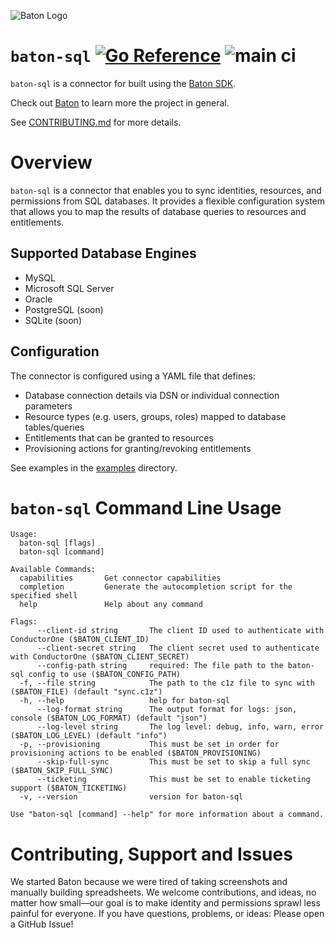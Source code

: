 ![Baton Logo](./docs/images/baton-logo.png)

# `baton-sql` [![Go Reference](https://pkg.go.dev/badge/github.com/conductorone/baton-sql.svg)](https://pkg.go.dev/github.com/conductorone/baton-sql) ![main ci](https://github.com/conductorone/baton-sql/actions/workflows/main.yaml/badge.svg)

`baton-sql` is a connector for built using the [Baton SDK](https://github.com/conductorone/baton-sdk).

Check out [Baton](https://github.com/conductorone/baton) to learn more the project in general.

See [CONTRIBUTING.md](https://github.com/ConductorOne/baton/blob/main/CONTRIBUTING.md) for more details.

# Overview

`baton-sql` is a connector that enables you to sync identities, resources, and permissions from SQL databases. It provides a flexible configuration system that allows you to map the results of database queries to resources and entitlements.

## Supported Database Engines

- MySQL
- Microsoft SQL Server
- Oracle
- PostgreSQL (soon)
- SQLite (soon)

## Configuration

The connector is configured using a YAML file that defines:

- Database connection details via DSN or individual connection parameters
- Resource types (e.g. users, groups, roles) mapped to database tables/queries
- Entitlements that can be granted to resources
- Provisioning actions for granting/revoking entitlements

See examples in the [examples](https://github.com/ConductorOne/baton-sql/tree/main/examples) directory.

# `baton-sql` Command Line Usage
```
Usage:
  baton-sql [flags]
  baton-sql [command]

Available Commands:
  capabilities       Get connector capabilities
  completion         Generate the autocompletion script for the specified shell
  help               Help about any command

Flags:
      --client-id string       The client ID used to authenticate with ConductorOne ($BATON_CLIENT_ID)
      --client-secret string   The client secret used to authenticate with ConductorOne ($BATON_CLIENT_SECRET)
      --config-path string     required: The file path to the baton-sql config to use ($BATON_CONFIG_PATH)
  -f, --file string            The path to the c1z file to sync with ($BATON_FILE) (default "sync.c1z")
  -h, --help                   help for baton-sql
      --log-format string      The output format for logs: json, console ($BATON_LOG_FORMAT) (default "json")
      --log-level string       The log level: debug, info, warn, error ($BATON_LOG_LEVEL) (default "info")
  -p, --provisioning           This must be set in order for provisioning actions to be enabled ($BATON_PROVISIONING)
      --skip-full-sync         This must be set to skip a full sync ($BATON_SKIP_FULL_SYNC)
      --ticketing              This must be set to enable ticketing support ($BATON_TICKETING)
  -v, --version                version for baton-sql

Use "baton-sql [command] --help" for more information about a command.
```

# Contributing, Support and Issues

We started Baton because we were tired of taking screenshots and manually
building spreadsheets. We welcome contributions, and ideas, no matter how
small&mdash;our goal is to make identity and permissions sprawl less painful for
everyone. If you have questions, problems, or ideas: Please open a GitHub Issue!
